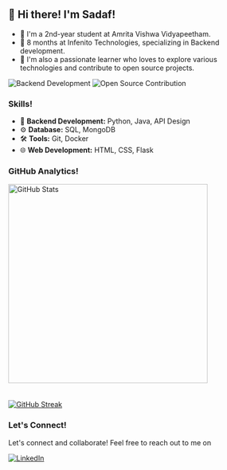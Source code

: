 ## 👋 Hi there! I'm Sadaf!

- 🚀 I'm a 2nd-year student at Amrita Vishwa Vidyapeetham.
- 🚀 8 months at Infenito Technologies, specializing in Backend development.
- 🚀 I'm also a passionate learner who loves to explore various technologies and contribute to open source projects.

![Backend Development](https://progress-bar.dev/100/?title=Backend) ![Open Source Contribution](https://progress-bar.dev/100/?title=Open%20Source)

### Skills!

- 💼 **Backend Development:** Python, Java, API Design
- ⚙️ **Database:** SQL, MongoDB
- 🛠️ **Tools:** Git, Docker
- 🌐 **Web Development:** HTML, CSS, Flask

### GitHub Analytics!

<img src="https://github-readme-stats.vercel.app/api?username=sadaf-a&show_icons=true&locale=en" alt="GitHub Stats" width="400" style="margin-bottom: 20px" />

[![GitHub Streak](https://streak-stats.demolab.com?user=sadaf-a&theme=highcontrast&hide_border=true)](https://git.io/streak-stats)

### Let's Connect!

Let's connect and collaborate! Feel free to reach out to me on

[![LinkedIn](https://img.shields.io/badge/LinkedIn-Connect-blue)](https://www.linkedin.com/in/sadaf-ahmed-b7b86b24b/)

